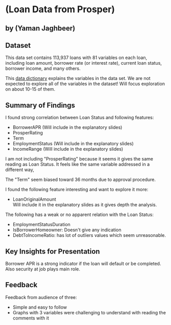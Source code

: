 # (Loan Data from Prosper)
## by (Yaman Jaghbeer)


## Dataset

This data set contains 113,937 loans with 81 variables on each loan, including loan amount, borrower rate (or interest rate), current loan status, borrower income, and many others.

This [data dictionary](https://docs.google.com/spreadsheets/d/1gDyi_L4UvIrLTEC6Wri5nbaMmkGmLQBk-Yx3z0XDEtI/edit#gid=0) explains the variables in the data set. We are not expected to explore all of the variables in the dataset! Will focus exploration on about 10-15 of them.

## Summary of Findings

I found strong correlation between Loan Status and following features:

- BorrowerAPR (Will include in the explanatory slides)
- ProsperRating
- Term
- EmploymentStatus (Will include in the explanatory slides)
- IncomeRange (Will include in the explanatory slides)

I am not including "ProsperRating" because it seems it gives the same reading as Loan Status. It feels like the same variable addressed in a different way,

The "Term" seem biased toward 36 months due to approval procedure.

I found the following feature interesting and want to explore it more:
- LoanOriginalAmount  
Will include it in the explanatory slides as it gives depth the analysis.

The following has a weak or no apparent relation with the Loan Status:

- EmploymentStatusDuration
- IsBorrowerHomeowner: Doesn't give any indication
- DebtToIncomeRatio: has lot of outliers values which seem unreasonable.




## Key Insights for Presentation

Borrower APR is a strong indicator if the loan will default or be completed.  
Also security at job plays main role.

## Feedback

Feedback from audience of three:
- Simple and easy to follow
- Graphs with 3 variables were challenging to understand with reading the comments with it